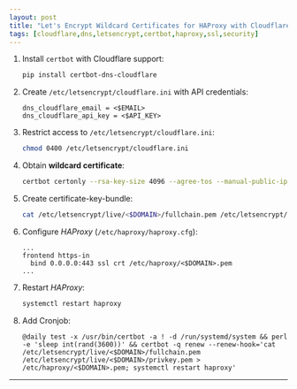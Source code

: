 ```yaml
---
layout: post
title: "Let's Encrypt Wildcard Certificates for HAProxy with Cloudflare DNS Challenge"
tags: [cloudflare,dns,letsencrypt,certbot,haproxy,ssl,security]
---
```


1. Install `certbot` with Cloudflare support:
   ```bash
   pip install certbot-dns-cloudflare
   ```
2. Create `/etc/letsencrypt/cloudflare.ini` with API credentials:
   ```
   dns_cloudflare_email = <$EMAIL>
   dns_cloudflare_api_key = <$API_KEY>
   ```
3. Restrict access to `/etc/letsencrypt/cloudflare.ini`:
   ```bash
   chmod 0400 /etc/letsencrypt/cloudflare.ini
   ```
4. Obtain **wildcard certificate**:
   ```bash
   certbot certonly --rsa-key-size 4096 --agree-tos --manual-public-ip-logging-ok --email="<$EMAIL>" --server=https://acme-v02.api.letsencrypt.org/directory --dns-cloudflare --dns-cloudflare-credentials=/etc/letsencrypt/cloudflare.ini --domain="*.<$DOMAIN>"
   ```
5. Create certificate-key-bundle:
   ```bash
   cat /etc/letsencrypt/live/<$DOMAIN>/fullchain.pem /etc/letsencrypt/live/<$DOMAIN>/privkey.pem > /etc/haproxy/<$DOMAIN>.pem
   ```
6. Configure *HAProxy* (`/etc/haproxy/haproxy.cfg`):
   ```
   ...
   frontend https-in
     bind 0.0.0.0:443 ssl crt /etc/haproxy/<$DOMAIN>.pem
   ...
   ```
7. Restart *HAProxy*:
   ```bash
   systemctl restart haproxy
   ```
8. Add Cronjob:
   ```
   @daily test -x /usr/bin/certbot -a ! -d /run/systemd/system && perl -e 'sleep int(rand(3600))' && certbot -q renew --renew-hook='cat /etc/letsencrypt/live/<$DOMAIN>/fullchain.pem /etc/letsencrypt/live/<$DOMAIN>/privkey.pem > /etc/haproxy/<$DOMAIN>.pem; systemctl restart haproxy'
   ```

---
